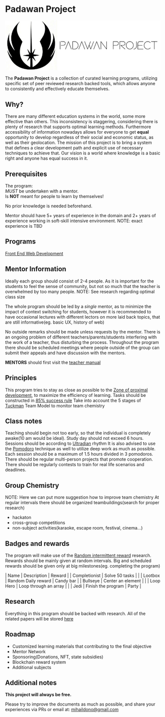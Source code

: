 # Padawan Project

<p align="center">
  <img src="./logo.png" alt="PadawanProject Logo"/>
</p>

The **Padawan Project** is a collection of curated learning programs, utilizing specific
set of peer reviewed research backed tools, which allows anyone to consistently
and effectively educate themselves.

## Why?
There are many different education systems in the world, some more effective than
others. This inconsistency is staggering, considering there is plenty of research
that supports optimal learning methods. Furthermore accessibility of information
nowadays allows for everyone to get **equal** opportunity to develop regardless of
their social and economic status, as well as their geolocation. The mission of this
project is to bring a system that defines a clear development path and explicit
use of necessary techniques to achieve that. Our vision is a world where knowledge
is a basic right and anyone has equal success in it.

## Prerequisites
The program: <br>
_MUST_ be undertaken with a mentor. <br>
Is **NOT** meant for people to learn by themselves!

No prior knowledge is needed beforehand.

Mentor should have 5+ years of experience in the domain and 2+ years of experience
working in soft-skill intensive environment.
NOTE: exact experience is TBD

## Programs
[Front End Web Development][JS]

## Mentor Information
Ideally each group should consist of 2-4 people. As it is important for the students
to feel the sense of community, but not so much that the teacher is overwhelmed by
too many people.
NOTE: See research regarding optimal class size

The whole program should be led by a *single* mentor, as to minimize the impact
of context switching for students, however it is recommended to have occasional
lectures with different lectors on more laid back topics, that are still
informative(eg. basic UX, history of web)

No outside remarks should be made unless requests by the mentor. There is an
ongoing problem of different teachers/parents/students interfering with the work
of a teacher, thus disturbing the process. Throughout the program there should be
scheduled meetings where people outside of the group can submit their appeals and
have discussion with the mentors.

**MENTORS** should first visit the [teacher manual][teacher-manual]

## Principles
This program tries to stay as close as possible to the [Zone of proximal development][zone],
to maximize the efficiency of learning.
Tasks should be constructed in [85% success rule][fail]
Take into account the 5 stages of [Tuckman][Tuckman] Team Model to monitor team chemistry

## Class notes
Teaching should begin not too early, so that the individual is completely awake(10 am would be ideal).
Study day should not exceed 6 hours.
Sessions should be according to [Ultradian][Ultradian] rhythm
It is also advised to use the [Pomodoro][pomodoro] technique as well to utilize deep work
as much as possible.
Each session should be a maximum of 1.5 hours divided in 3 pomodoros.
There should be regular multi-person projects that promote cooperation.
There should be regularly contests to train for real life scenarios and deadlines.

## Group Chemistry
NOTE: Here we can put more suggestion how to improve team chemistry
At regular intervals there should be organized teambuildings(search for proper research)
- hackaton
- cross-group competitions
- non-subject activities(karaoke, escape room, festival, cinema...)

## Badges and rewards
The program will make use of the [Random intermittent reward][reward] research.
Rewards should be mainly given at random intervals. Big and scheduled rewards
should be given only at big milestones(eg. completing the program)

| Name          | Description           | Reward    |
| Completionist | Solve 50 tasks        |           |
| Lootbox       | Random Daily reward   | Candy bar |
| Bullseye      | Center an element     |           |
| Loop Hero     | Loop through an array |           |
| Jedi          | Finish the program    | Party     |

## Research
Everything in this program should be backed with research. All of the related papers
will be stored [here][research]

## Roadmap
- Customized learning materials that contributing to the final
objective
- Mentor Network
- Sponsoring(Donations, NFT, state subsidies)
- Blockchain reward system
- Additional subjects

## Additional notes
**This project will always be free.**

Please try to improve the documents as much as possible, and share your
experiences via PRs or email at: mihaildono@gmail.com

[teacher-manual]: https://github.com/mihaildono/padawan-project/blob/master/teacher-manual.md
[zone]: https://www.simplypsychology.org/Zone-of-Proximal-Development.html
[fail]: https://www.nature.com/articles/s41467-019-12552-4
[pomodoro]: https://en.wikipedia.org/wiki/Pomodoro_Technique
[Ultradian]: https://en.wikipedia.org/wiki/Ultradian_rhythm
[Tuckman]: https://pressbooks.bccampus.ca/technicalwriting/chapter/understandingteamdynamics/
[reward]: https://www.techdetoxbox.com/weapons-of-digital-manipulation/random-rewards/
[JS]: https://github.com/mihaildono/padawan-project/blob/master/js/README.md
[research]: https://github.com/mihaildono/padawan-project/blob/master/research.md
